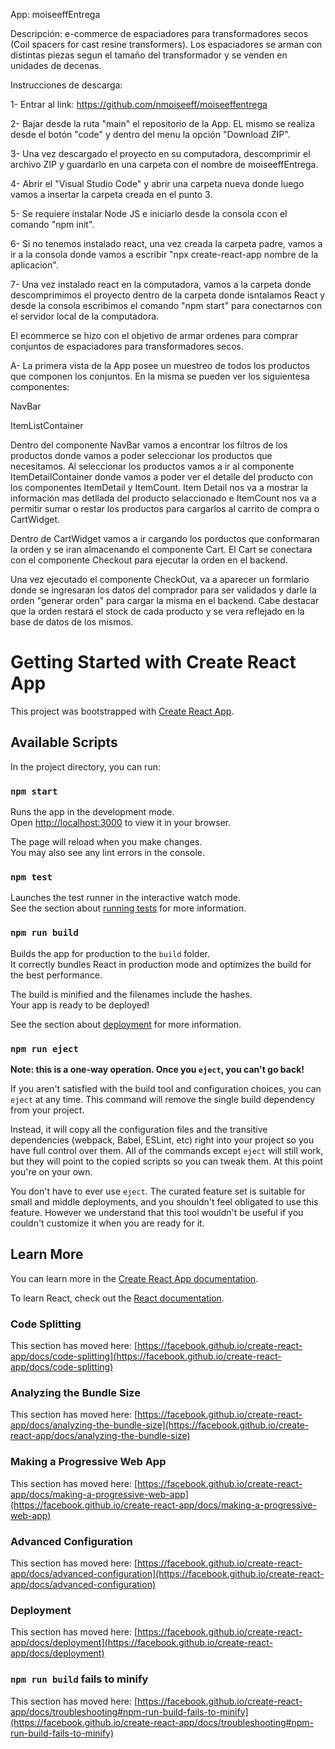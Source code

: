 App: moiseeffEntrega

Descripción: e-commerce de espaciadores para transformadores secos (Coil spacers for cast resine transformers). Los espaciadores se arman con distintas piezas segun el tamaño del transformador y se venden en unidades de decenas.

Instrucciones de descarga:

1- Entrar al link: https://github.com/nmoiseeff/moiseeffentrega

2- Bajar desde la ruta "main" el repositorio de la App. EL mismo se realiza desde el botón "code" y dentro del menu la opción "Download ZIP".

3- Una vez descargado el proyecto en su computadora, descomprimir el archivo ZIP y guardarlo en una carpeta con el nombre de moiseeffEntrega.

4- Abrir el "Visual Studio Code" y abrir una carpeta nueva donde luego vamos a insertar la carpeta creada en el punto 3.

5- Se requiere instalar Node JS e iniciarlo desde la consola ccon el comando "npm init".

6- Si no tenemos instalado react, una vez creada la carpeta padre, vamos a ir a la consola donde vamos a escribir "npx create-react-app nombre de la aplicacion".

7- Una vez instalado react en la computadora, vamos a la carpeta donde descomprimimos el proyecto dentro de la carpeta donde isntalamos React y desde la consola escribimos el comando "npm start" para conectarnos con el servidor local de la computadora.

El ecommerce se hizo con el objetivo de armar ordenes para comprar conjuntos de espaciadores para transformadores secos.

A- La primera vista de la App posee un muestreo de todos los productos que componen los conjuntos. En la misma se pueden ver los siguientesa componentes:

NavBar

ItemListContainer

Dentro del componente NavBar vamos a encontrar los filtros de los productos donde vamos a poder seleccionar los productos que necesitamos. Al seleccionar los productos vamos a ir al componente ItemDetailContainer donde vamos a poder ver el detalle del producto con los componentes ItemDetail y ItemCount. Item Detail nos va a mostrar la información mas detllada del producto selaccionado e ItemCount nos va a permitir sumar o restar los productos para cargarlos al carrito de compra o CartWidget.

Dentro de CartWidget vamos a ir cargando los porductos que conformaran la orden y se iran almacenando el componente Cart. El Cart se conectara con el componente Checkout para ejecutar la orden en el backend.

Una vez ejecutado el componente CheckOut, va a aparecer un formlario donde se ingresaran los datos del comprador para ser validados y darle la orden "generar orden" para cargar la misma en el backend. Cabe destacar que la orden restará el stock de cada producto y se vera reflejado en la base de datos de los mismos.

# Getting Started with Create React App

This project was bootstrapped with [Create React App](https://github.com/facebook/create-react-app).

## Available Scripts

In the project directory, you can run:

### `npm start`

Runs the app in the development mode.\
Open [http://localhost:3000](http://localhost:3000) to view it in your browser.

The page will reload when you make changes.\
You may also see any lint errors in the console.

### `npm test`

Launches the test runner in the interactive watch mode.\
See the section about [running tests](https://facebook.github.io/create-react-app/docs/running-tests) for more information.

### `npm run build`

Builds the app for production to the `build` folder.\
It correctly bundles React in production mode and optimizes the build for the best performance.

The build is minified and the filenames include the hashes.\
Your app is ready to be deployed!

See the section about [deployment](https://facebook.github.io/create-react-app/docs/deployment) for more information.

### `npm run eject`

**Note: this is a one-way operation. Once you `eject`, you can't go back!**

If you aren't satisfied with the build tool and configuration choices, you can `eject` at any time. This command will remove the single build dependency from your project.

Instead, it will copy all the configuration files and the transitive dependencies (webpack, Babel, ESLint, etc) right into your project so you have full control over them. All of the commands except `eject` will still work, but they will point to the copied scripts so you can tweak them. At this point you're on your own.

You don't have to ever use `eject`. The curated feature set is suitable for small and middle deployments, and you shouldn't feel obligated to use this feature. However we understand that this tool wouldn't be useful if you couldn't customize it when you are ready for it.

## Learn More

You can learn more in the [Create React App documentation](https://facebook.github.io/create-react-app/docs/getting-started).

To learn React, check out the [React documentation](https://reactjs.org/).

### Code Splitting

This section has moved here: [https://facebook.github.io/create-react-app/docs/code-splitting](https://facebook.github.io/create-react-app/docs/code-splitting)

### Analyzing the Bundle Size

This section has moved here: [https://facebook.github.io/create-react-app/docs/analyzing-the-bundle-size](https://facebook.github.io/create-react-app/docs/analyzing-the-bundle-size)

### Making a Progressive Web App

This section has moved here: [https://facebook.github.io/create-react-app/docs/making-a-progressive-web-app](https://facebook.github.io/create-react-app/docs/making-a-progressive-web-app)

### Advanced Configuration

This section has moved here: [https://facebook.github.io/create-react-app/docs/advanced-configuration](https://facebook.github.io/create-react-app/docs/advanced-configuration)

### Deployment

This section has moved here: [https://facebook.github.io/create-react-app/docs/deployment](https://facebook.github.io/create-react-app/docs/deployment)

### `npm run build` fails to minify

This section has moved here: [https://facebook.github.io/create-react-app/docs/troubleshooting#npm-run-build-fails-to-minify](https://facebook.github.io/create-react-app/docs/troubleshooting#npm-run-build-fails-to-minify)
